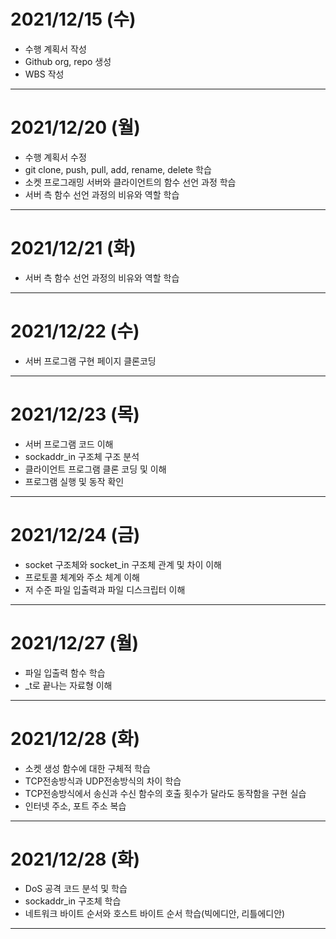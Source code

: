 # 2021/12/15 (수)

- 수행 계획서 작성
- Github org, repo 생성
- WBS 작성

---

# 2021/12/20 (월)

- 수행 계획서 수정
- git clone, push, pull, add, rename, delete 학습
- 소켓 프로그래밍 서버와 클라이언트의 함수 선언 과정 학습
- 서버 측 함수 선언 과정의 비유와 역할 학습

---

# 2021/12/21 (화)

- 서버 측 함수 선언 과정의 비유와 역할 학습 

---

# 2021/12/22 (수)

- 서버 프로그램 구현 페이지 클론코딩

---

# 2021/12/23 (목)

- 서버 프로그램 코드 이해
- sockaddr_in 구조체 구조 분석
- 클라이언트 프로그램 클론 코딩 및 이해
- 프로그램 실행 및 동작 확인

---

# 2021/12/24 (금)

- socket 구조체와 socket_in 구조체 관계 및 차이 이해
- 프로토콜 체계와 주소 체계 이해
- 저 수준 파일 입출력과 파일 디스크립터 이해

---

# 2021/12/27 (월)

- 파일 입출력 함수 학습
- _t로 끝나는 자료형 이해

---

# 2021/12/28 (화)

- 소켓 생성 함수에 대한 구체적 학습
- TCP전송방식과 UDP전송방식의 차이 학습
- TCP전송방식에서 송신과 수신 함수의 호출 횟수가 달라도 동작함을 구현 실습
- 인터넷 주소, 포트 주소 복습

---

# 2021/12/28 (화)

- DoS 공격 코드 분석 및 학습
- sockaddr_in 구조체 학습
- 네트워크 바이트 순서와 호스트 바이트 순서 학습(빅에디안, 리틀에디안)

---

